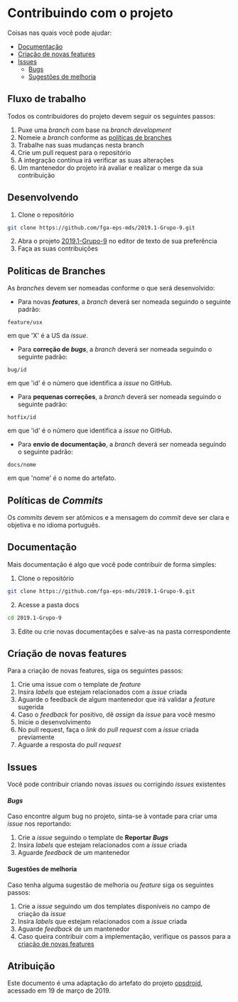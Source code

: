 # Contribuindo com o projeto

Coisas nas quais você pode ajudar:
 - [Documentação](#documentacao)
 - [Criação de novas features](#novas-features)
 - [Issues](#issues)
     - [Bugs](#bugs)
     - [Sugestões de melhoria](#sugestoes-de-melhoria)

## Fluxo de trabalho

Todos os contribuidores do projeto devem seguir os seguintes passos:

 1. Puxe uma *branch* com base na *branch* *development*
 2. Nomeie a *branch* conforme as [políticas de branches](#politicas-de-branches)
 3. Trabalhe nas suas mudanças nesta branch
 4. Crie um pull request para o repositório
 5. A integração contínua irá verificar as suas alterações
 6. Um mantenedor do projeto irá avaliar e realizar o merge da sua contribuição

## Desenvolvendo

  1. Clone o repositório
  ```bash
  git clone https://github.com/fga-eps-mds/2019.1-Grupo-9.git
  ```
  2. Abra o projeto [2019.1-Grupo-9](https://github.com/fga-eps-mds/2019.1-Grupo-9) no editor de texto de sua preferência
  3. Faça as suas contribuições

## Politicas de Branches
As *branches* devem ser nomeadas conforme o que será desenvolvido:
* Para novas ***features***, a *branch* deverá ser nomeada seguindo o seguinte padrão:
```
feature/usx
```
em que 'X' é a US da *issue*.

* Para **correção de *bugs***, a *branch* deverá ser nomeada seguindo o seguinte padrão: 
```
bug/id
```
em que 'id' é o número que identifica a *issue* no GitHub.

* Para **pequenas correções**, a *branch* deverá ser nomeada seguindo o seguinte padrão:
```
hotfix/id
```
em que 'id' é o número que identifica a *issue* no GitHub.

* Para **envio de documentação**, a *branch* deverá ser nomeada seguindo o seguinte padrão:
```
docs/nome
```
em que 'nome' é o nome do artefato.

## Políticas de *Commits*
Os *commits* devem ser atômicos e a mensagem do *commit* deve ser clara e objetiva e no idioma português.
## Documentação

Mais documentação é algo que você pode contribuir de forma simples:

  1. Clone o repositório
  ```bash
  git clone https://github.com/fga-eps-mds/2019.1-Grupo-9.git
  ```  
  2. Acesse a pasta docs
  ```bash
  cd 2019.1-Grupo-9
  ```
  3. Edite ou crie novas documentações e salve-as na pasta correspondente

## Criação de novas features

Para a criação de novas features, siga os seguintes passos:

  1. Crie uma issue com o template de *feature*
  2. Insira *labels* que estejam relacionados com a *issue* criada
  3. Aguarde o feedback de algum mantenedor que irá validar a *feature* sugerida
  4. Caso o *feedback* for positivo, dê *assign* da *issue* para você mesmo
  5. Inicie o desenvolvimento
  6. No pull request, faça o *link* do *pull request* com a *issue* criada previamente
  7. Aguarde a resposta do *pull request*

## Issues

Você pode contribuir criando novas *issues* ou corrigindo *issues* existentes

#### *Bugs*
Caso encontre algum bug no projeto, sinta-se à vontade para criar uma *issue* nos reportando:

  1. Crie a *issue* seguindo o template de **Reportar *Bugs***
  2. Insira _labels_ que estejam relacionados com a *issue* criada
  3. Aguarde *feedback* de um mantenedor

#### Sugestões de melhoria
Caso tenha alguma sugestão de melhoria ou *feature* siga os seguintes passos:

  1. Crie a *issue* seguindo um dos templates disponíveis no campo de criação da *issue*
  2. Insira _labels_ que estejam relacionados com a *issue* criada
  3. Aguarde *feedback* de um mantenedor
  4. Caso queira contribuir com a implementação, verifique os passos para a [criação de novas features](#criacao-de-novas-features)

## Atribuição

Este documento é uma adaptação do artefato do projeto [opsdroid](https://github.com/opsdroid/opsdroid), acessado em 19 de março de 2019.
